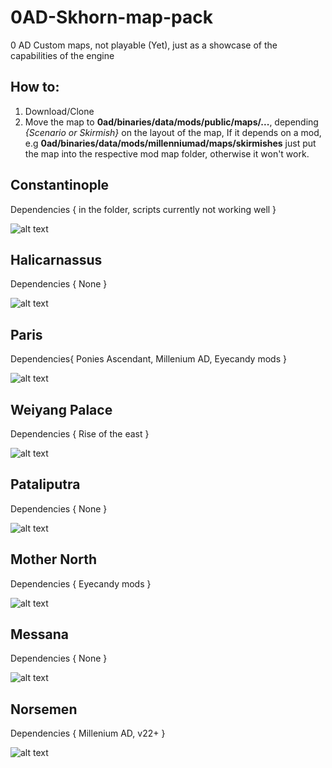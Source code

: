 # 0AD-Skhorn-map-pack
0 AD Custom maps, not playable (Yet), just as a showcase of the capabilities of the engine

## How to:

1. Download/Clone
2. Move the map to **0ad/binaries/data/mods/public/maps/...**, depending *{Scenario or Skirmish}* on the layout of the map, If it depends on a mod, e.g **0ad/binaries/data/mods/millenniumad/maps/skirmishes** just put the map into the respective mod map folder, otherwise it won't work.


## Constantinople

  Dependencies { in the folder, scripts currently not working well }
  
![alt text][Constantinople]

[Constantinople]: https://github.com/Skhorn/0AD-map-pack/blob/master/screenshots/Constantinople_preview.png "Constantinople"

## Halicarnassus

  Dependencies { None }
  
![alt text][Halicarnassus]

[Halicarnassus]: https://github.com/Skhorn/0AD-map-pack/blob/master/screenshots/Halicarnassus_preview.png "Halicarnassus"

## Paris

  Dependencies{ Ponies Ascendant, Millenium AD, Eyecandy mods }
  
![alt text][Paris]

[Paris]: https://github.com/Skhorn/0AD-map-pack/blob/master/screenshots/Paris_preview.png "Paris"

## Weiyang Palace
  
  Dependencies { Rise of the east }
  
![alt text][Weiyang]

[Weiyang]: https://github.com/Skhorn/0AD-map-pack/blob/master/screenshots/Weiyang_preview.png "Weiyang Palace"

## Pataliputra
  
  Dependencies { None }

![alt text][Pataliputra]

[Pataliputra]: https://github.com/Skhorn/0AD-map-pack/blob/master/screenshots/Pataliputra_preview.png "Pataliputra"

## Mother North
  
  Dependencies { Eyecandy mods }
  
![alt text][North]

[North]: https://github.com/Skhorn/0AD-map-pack/blob/master/screenshots/Mother_North_preview.png "Mother North"

## Messana

  Dependencies { None }
  
  ![alt text][Messana]

[Messana]: https://github.com/Skhorn/0AD-map-pack/blob/master/screenshots/Messana_preview.png "Messana"
  

## Norsemen

  Dependencies { Millenium AD, v22+ }
  
  ![alt text][Norsemen]

[Norsemen]: https://github.com/Skhorn/0AD-map-pack/blob/master/screenshots/Norsemen_preview.png "Norsemen"



